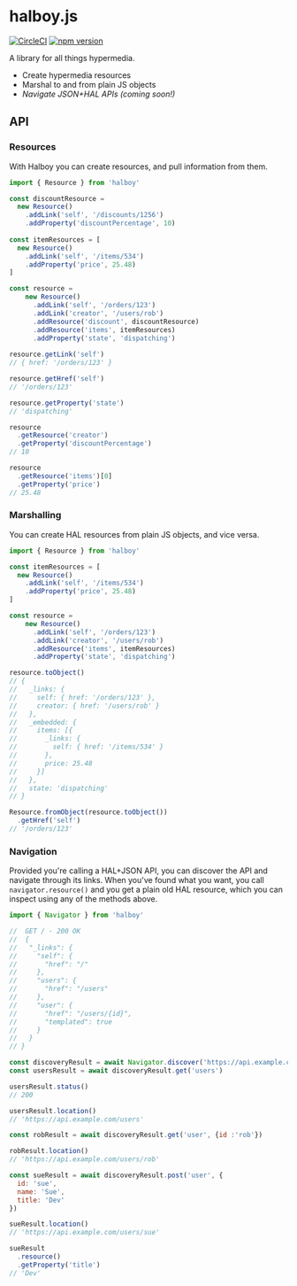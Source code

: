 # halboy.js

[![CircleCI](https://circleci.com/gh/jimmythompson/halboy.js/tree/master.svg?style=shield)](https://circleci.com/gh/jimmythompson/halboy.js/tree/master) [![npm version](https://badge.fury.io/js/halboy.svg)](https://badge.fury.io/js/halboy)

A library for all things hypermedia.

* Create hypermedia resources
* Marshal to and from plain JS objects
* _Navigate JSON+HAL APIs (coming soon!)_

## API

### Resources

With Halboy you can create resources, and pull information from them.

```js
import { Resource } from 'halboy'

const discountResource =
  new Resource()
    .addLink('self', '/discounts/1256')
    .addProperty('discountPercentage', 10)
    
const itemResources = [
  new Resource()
    .addLink('self', '/items/534')
    .addProperty('price', 25.48)
]

const resource =
    new Resource()
      .addLink('self', '/orders/123')
      .addLink('creator', '/users/rob')
      .addResource('discount', discountResource)
      .addResource('items', itemResources)
      .addProperty('state', 'dispatching')
      
resource.getLink('self')
// { href: '/orders/123' }

resource.getHref('self')
// '/orders/123'

resource.getProperty('state')
// 'dispatching'

resource
  .getResource('creator')
  .getProperty('discountPercentage')
// 10

resource
  .getResource('items')[0]
  .getProperty('price')
// 25.48
```

### Marshalling

You can create HAL resources from plain JS objects, and vice versa.

```js
import { Resource } from 'halboy'

const itemResources = [
  new Resource()
    .addLink('self', '/items/534')
    .addProperty('price', 25.48)
]

const resource =
    new Resource()
      .addLink('self', '/orders/123')
      .addLink('creator', '/users/rob')
      .addResource('items', itemResources)
      .addProperty('state', 'dispatching')

resource.toObject()
// {
//   _links: {
//     self: { href: '/orders/123' },
//     creator: { href: '/users/rob' }
//   },
//   _embedded: {
//     items: [{
//       _links: {
//         self: { href: '/items/534' }
//       },
//       price: 25.48 
//     }]
//   },
//   state: 'dispatching'
// }

Resource.fromObject(resource.toObject())
  .getHref('self')
// '/orders/123'
```

### Navigation

Provided you're calling a HAL+JSON API, you can discover the API and navigate
through its links. When you've found what you want, you call
`navigator.resource()` and you get a plain old HAL resource, which you can inspect
using any of the methods above.

```js
import { Navigator } from 'halboy'

//  GET / - 200 OK
//  {
//   "_links": {
//     "self": {
//       "href": "/"
//     },
//     "users": {
//       "href": "/users"
//     },
//     "user": {
//       "href": "/users/{id}",
//       "templated": true
//     }
//   }
// }

const discoveryResult = await Navigator.discover('https://api.example.com/')
const usersResult = await discoveryResult.get('users')

usersResult.status()
// 200

usersResult.location()
// 'https://api.example.com/users'

const robResult = await discoveryResult.get('user', {id :'rob'})

robResult.location()
// 'https://api.example.com/users/rob'

const sueResult = await discoveryResult.post('user', {
  id: 'sue',
  name: 'Sue',
  title: 'Dev'
})

sueResult.location()
// 'https://api.example.com/users/sue'

sueResult
  .resource()
  .getProperty('title')
// 'Dev'
```